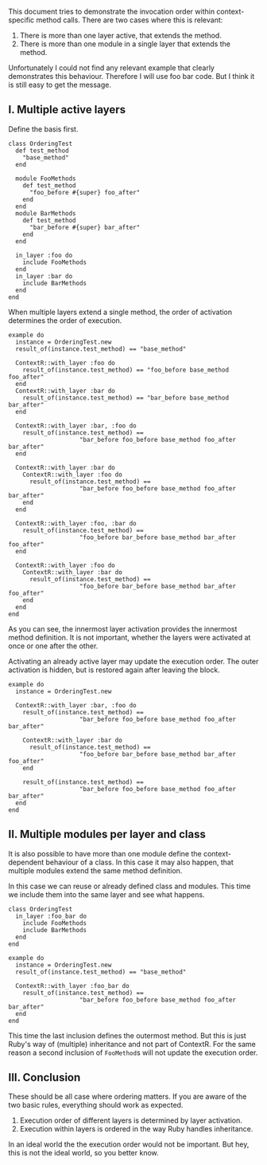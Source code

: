 This document tries to demonstrate the invocation order within 
context-specific method calls. There are two cases where this is relevant:
1. There is more than one layer active, that extends the method.
2. There is more than one module in a single layer that extends the method.

Unfortunately I could not find any relevant example that clearly demonstrates
this behaviour. Therefore I will use foo bar code. But I think it is still
easy to get the message.

I. Multiple active layers
-------------------------

Define the basis first.

    class OrderingTest
      def test_method 
        "base_method"
      end

      module FooMethods
        def test_method
          "foo_before #{super} foo_after"
        end
      end
      module BarMethods
        def test_method
          "bar_before #{super} bar_after"
        end
      end

      in_layer :foo do
        include FooMethods
      end
      in_layer :bar do
        include BarMethods
      end
    end

When multiple layers extend a single method, the order of activation 
determines the order of execution.

    example do
      instance = OrderingTest.new
      result_of(instance.test_method) == "base_method"

      ContextR::with_layer :foo do
        result_of(instance.test_method) == "foo_before base_method foo_after"
      end
      ContextR::with_layer :bar do
        result_of(instance.test_method) == "bar_before base_method bar_after"
      end

      ContextR::with_layer :bar, :foo do
        result_of(instance.test_method) == 
                        "bar_before foo_before base_method foo_after bar_after"
      end

      ContextR::with_layer :bar do
        ContextR::with_layer :foo do
          result_of(instance.test_method) == 
                        "bar_before foo_before base_method foo_after bar_after"
        end
      end

      ContextR::with_layer :foo, :bar do
        result_of(instance.test_method) == 
                        "foo_before bar_before base_method bar_after foo_after"
      end

      ContextR::with_layer :foo do
        ContextR::with_layer :bar do
          result_of(instance.test_method) == 
                        "foo_before bar_before base_method bar_after foo_after"
        end
      end
    end

As you can see, the innermost layer activation provides the innermost method
definition. It is not important, whether the layers were activated at once
or one after the other.

Activating an already active layer may update the execution order. The outer
activation is hidden, but is restored again after leaving the block.

    example do
      instance = OrderingTest.new

      ContextR::with_layer :bar, :foo do
        result_of(instance.test_method) == 
                        "bar_before foo_before base_method foo_after bar_after"

        ContextR::with_layer :bar do
          result_of(instance.test_method) == 
                        "foo_before bar_before base_method bar_after foo_after"
        end

        result_of(instance.test_method) == 
                        "bar_before foo_before base_method foo_after bar_after"
      end
    end


II. Multiple modules per layer and class
----------------------------------------

It is also possible to have more than one module define the context-dependent
behaviour of a class. In this case it may also happen, that multiple modules
extend the same method definition.

In this case we can reuse or already defined class and modules. This time
we include them into the same layer and see what happens.

    class OrderingTest
      in_layer :foo_bar do
        include FooMethods
        include BarMethods
      end
    end
     
    example do
      instance = OrderingTest.new
      result_of(instance.test_method) == "base_method"

      ContextR::with_layer :foo_bar do
        result_of(instance.test_method) == 
                        "bar_before foo_before base_method foo_after bar_after"
      end
    end

This time the last inclusion defines the outermost method. But this is just Ruby's way of (multiple) inheritance and not part of ContextR. For the same reason a second inclusion of `FooMethod`s will not update the execution order.

III. Conclusion
---------------

These should be all case where ordering matters. If you are aware of the
two basic rules, everything should work as expected. 

  1. Execution order of different layers is determined by layer activation.
  2. Execution within layers is ordered in the way Ruby handles inheritance.

In an ideal world the the execution order would not be important. But hey, 
this is not the ideal world, so you better know.
